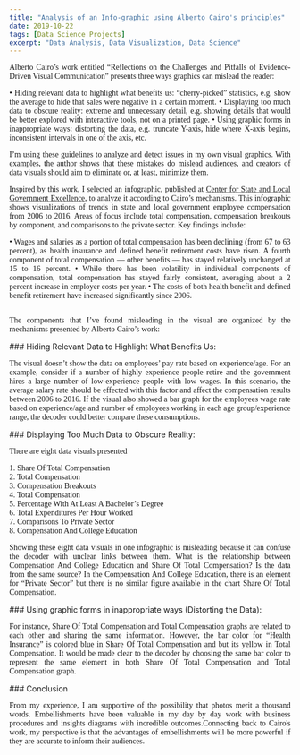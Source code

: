 ```yaml
---
title: "Analysis of an Info-graphic using Alberto Cairo's principles"
date: 2019-10-22
tags: [Data Science Projects]
excerpt: "Data Analysis, Data Visualization, Data Science"
---
```

<p style="text-align: justify;font-family: none;">Alberto Cairo’s work entitled “Reflections on the Challenges and Pitfalls of Evidence-Driven Visual Communication” presents three ways graphics can mislead the reader:</p>
<p style="text-align: justify;font-family: none;">• Hiding relevant data to highlight what benefits us: “cherry-picked” statistics, e.g. show the average to hide that sales were negative in a certain moment.<br\>
• Displaying too much data to obscure reality: extreme and unnecessary detail, e.g. showing details that would be better explored with interactive tools, not on a printed page.<br\>
• Using graphic forms in inappropriate ways: distorting the data, e.g. truncate Y-axis, hide where X-axis begins, inconsistent intervals in one of the axis, etc.<br\>
</p>
<p style="text-align: justify;font-family: none;">I’m using these guidelines to analyze and detect issues in my own visual graphics. With examples, the author shows that these mistakes do mislead audiences, and creators of data visuals should aim to eliminate or, at least, minimize them.</p>
<p style="text-align: justify;font-family: none;">Inspired by this work, I selected an infographic, published at <a href="https://slge.org/resources/infographic-state-and-local-government-compensation">Center for State and Local Government Excellence</a>, to analyze it according to Cairo’s mechanisms. This infographic shows visualizations of trends in state and local government employee compensation from 2006 to 2016. Areas of focus include total compensation, compensation breakouts by component, and comparisons to the private sector. Key findings include:</p>
<p style="text-align: justify;font-family: none;">• Wages and salaries as a portion of total compensation has been declining (from 67 to 63 percent), as health insurance and defined benefit retirement costs have risen. A fourth component of total compensation — other benefits — has stayed relatively unchanged at 15 to 16 percent.<br\>
• While there has been volatility in individual components of compensation, total compensation has stayed fairly consistent, averaging about a 2 percent increase in employer costs per year.<br\>
• The costs of both health benefit and defined benefit retirement have increased significantly since 2006.<br\>
</p>
<img src="{{site.url}}{{site.baseurl}}/images/InfoGraphic.jpg" alt=""> 
<p style="text-align: justify;font-family: none;">The components that I’ve found misleading in the visual are organized by the mechanisms presented by Alberto Cairo’s work:</p>
### Hiding Relevant Data to Highlight What Benefits Us:
<p style="text-align: justify;font-family: none;">The visual doesn’t show the data on employees’ pay rate based on experience/age. For an example, consider if a number of highly experience people retire and the government hires a large number of low-experience people with low wages. In this scenario, the average salary rate should be effected with this factor and affect the compensation results between 2006 to 2016. If the visual also showed a bar graph for the employees wage rate based on experience/age and number of employees working in each age group/experience range, the decoder could better compare these consumptions.</p>
### Displaying Too Much Data to Obscure Reality:
<p style="text-align: justify;font-family: none;">There are eight data visuals presented</p>
<p style="text-align: justify;font-family: none;">1.	Share Of Total Compensation<br />
2.	Total Compensation<br />
3.	Compensation Breakouts<br />
4.	Total Compensation<br />
5.	Percentage With At Least A Bachelor’s Degree<br />
6.	Total Expenditures Per Hour Worked<br />
7.	Comparisons To Private Sector<br />
8.	Compensation And College Education<br />
</p>
<p style="text-align: justify;font-family: none;">Showing these eight data visuals in one infographic is misleading because it can confuse the decoder with unclear links between them. What is the relationship between Compensation And College Education and Share Of Total Compensation? Is the data from the same source? In the Compensation And College Education, there is an element for “Private Sector” but there is no similar figure available in the chart Share Of Total Compensation.</p>
### Using graphic forms in inappropriate ways (Distorting the Data):
<p style="text-align: justify;font-family: none;">For instance, Share Of Total Compensation and Total Compensation graphs are related to each other and sharing the same information. However, the bar color for “Health Insurance” is  colored blue in Share Of Total Compensation and but its yellow in Total Compensation. It would be made clear to the decoder by choosing the same bar color to represent the same element in both Share Of Total Compensation and Total Compensation graph.</p>
### Conclusion
<p style="text-align: justify;font-family: none;">From my experience, I am supportive of the possibility that photos merit a thousand words. Embellishments have been valuable in my day by day work with business procedures and insights diagrams with incredible outcomes.Connecting back to Cairo's work, my perspective is that the advantages of embellishments will be more powerful if they are accurate to inform their audiences.</p>